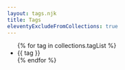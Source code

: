 ```yaml
---
layout: tags.njk
title: Tags
eleventyExcludeFromCollections: true
---
```


<ul>
  {% for tag in collections.tagList %}
    <li>{{ tag }}</li>
  {% endfor %}
</ul>
